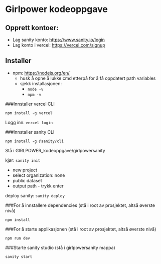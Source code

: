 # Girlpower kodeoppgave 


## Opprett kontoer: 

- Lag sanity konto: https://www.sanity.io/login
- Lag konto i vercel: https://vercel.com/signup
## Installer 
- npm: https://nodejs.org/en/ 
  - husk å opne å lukke cmd etterpå for å få oppdatert path variables
  - sjekk installasjonen:
    - `node -v` 
    - `npm -v`
    

###Innstaller vercel CLI 

`npm install -g vercel`

Logg inn: `vercel login`

###Innstaller sanity CLI

`npm install -g @sanity/cli`

Stå i GIRLPOWER_kodeoppgave/girlpowersanity

kjør:
`sanity init`

- new project
- select organization: none
- public dataset
- output path - trykk enter

deploy sanity: 
`sanity deploy`


###For å innstallere dependencies (stå i root av prosjektet, altså øverste nivå)

 `npm install`


###For å starte applikasjonen (stå i root av prosjektet, altså øverste nivå)

 `npm run dev`

###Starte sanity studio (stå i girlpowersanity mappa)

 `sanity start`